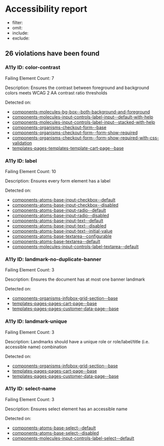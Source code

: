 # Accessibility report
- filter: 
- omit: 
- include: 
- exclude: 

## 26 violations have been found
### A11y ID: color-contrast
Failing Element Count: 7

Description: Ensures the contrast between foreground and background colors meets WCAG 2 AA contrast ratio thresholds

Detected on:
- [components-molecules-bg-box--both-background-and-foreground](http://localhost:6006/?path=/story/components-molecules-bg-box--both-background-and-foreground)
- [components-molecules-input-controls-label-input--default-with-help](http://localhost:6006/?path=/story/components-molecules-input-controls-label-input--default-with-help)
- [components-molecules-input-controls-label-input--stacked-with-help](http://localhost:6006/?path=/story/components-molecules-input-controls-label-input--stacked-with-help)
- [components-organisms-checkout-form--base](http://localhost:6006/?path=/story/components-organisms-checkout-form--base)
- [components-organisms-checkout-form--form-show-required](http://localhost:6006/?path=/story/components-organisms-checkout-form--form-show-required)
- [components-organisms-checkout-form--form-show-required-with-css-validation](http://localhost:6006/?path=/story/components-organisms-checkout-form--form-show-required-with-css-validation)
- [templates-pages-templates-template-cart-page--base](http://localhost:6006/?path=/story/templates-pages-templates-template-cart-page--base)

### A11y ID: label
Failing Element Count: 10

Description: Ensures every form element has a label

Detected on:
- [components-atoms-base-input-checkbox--default](http://localhost:6006/?path=/story/components-atoms-base-input-checkbox--default)
- [components-atoms-base-input-checkbox--disabled](http://localhost:6006/?path=/story/components-atoms-base-input-checkbox--disabled)
- [components-atoms-base-input-radio--default](http://localhost:6006/?path=/story/components-atoms-base-input-radio--default)
- [components-atoms-base-input-radio--disabled](http://localhost:6006/?path=/story/components-atoms-base-input-radio--disabled)
- [components-atoms-base-input-text--default](http://localhost:6006/?path=/story/components-atoms-base-input-text--default)
- [components-atoms-base-input-text--disabled](http://localhost:6006/?path=/story/components-atoms-base-input-text--disabled)
- [components-atoms-base-input-text--initial-value](http://localhost:6006/?path=/story/components-atoms-base-input-text--initial-value)
- [components-atoms-base-textarea--configurable](http://localhost:6006/?path=/story/components-atoms-base-textarea--configurable)
- [components-atoms-base-textarea--default](http://localhost:6006/?path=/story/components-atoms-base-textarea--default)
- [components-molecules-input-controls-label-textarea--default](http://localhost:6006/?path=/story/components-molecules-input-controls-label-textarea--default)

### A11y ID: landmark-no-duplicate-banner
Failing Element Count: 3

Description: Ensures the document has at most one banner landmark

Detected on:
- [components-organisms-infobox-grid-section--base](http://localhost:6006/?path=/story/components-organisms-infobox-grid-section--base)
- [templates-pages-pages-cart-page--base](http://localhost:6006/?path=/story/templates-pages-pages-cart-page--base)
- [templates-pages-pages-customer-data-page--base](http://localhost:6006/?path=/story/templates-pages-pages-customer-data-page--base)

### A11y ID: landmark-unique
Failing Element Count: 3

Description: Landmarks should have a unique role or role/label/title (i.e. accessible name) combination

Detected on:
- [components-organisms-infobox-grid-section--base](http://localhost:6006/?path=/story/components-organisms-infobox-grid-section--base)
- [templates-pages-pages-cart-page--base](http://localhost:6006/?path=/story/templates-pages-pages-cart-page--base)
- [templates-pages-pages-customer-data-page--base](http://localhost:6006/?path=/story/templates-pages-pages-customer-data-page--base)

### A11y ID: select-name
Failing Element Count: 3

Description: Ensures select element has an accessible name

Detected on:
- [components-atoms-base-select--default](http://localhost:6006/?path=/story/components-atoms-base-select--default)
- [components-atoms-base-select--disabled](http://localhost:6006/?path=/story/components-atoms-base-select--disabled)
- [components-molecules-input-controls-label-select--default](http://localhost:6006/?path=/story/components-molecules-input-controls-label-select--default)
